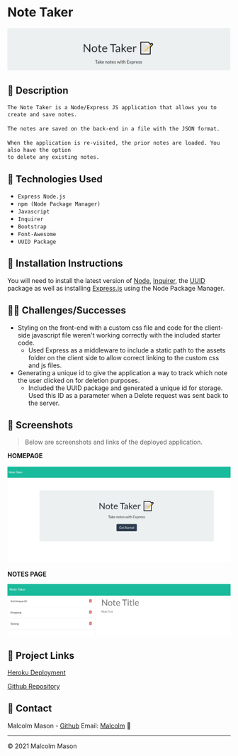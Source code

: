# Note Taker

![header](./assets/images/header.jpg)

## 📝 Description

```
The Note Taker is a Node/Express JS application that allows you to create and save notes.

The notes are saved on the back-end in a file with the JSON format.

When the application is re-visited, the prior notes are loaded. You also have the option
to delete any existing notes.
```

## 🧰 Technologies Used

- `Express Node.js`
- `npm (Node Package Manager)`
- `Javascript`
- `Inquirer`
- `Bootstrap`
- `Font-Awesome`
- `UUID Package`

## 📄 Installation Instructions

You will need to install the latest version of [Node](https://nodejs.org/en/), [Inquirer](https://www.npmjs.com/package/inquirer), the [UUID](https://www.npmjs.com/package/uuidv4) package as well as installing [Express.js](https://expressjs.com/) using the Node Package Manager.

## 🤸‍♂️ Challenges/Successes

- Styling on the front-end with a custom css file and code for the client-side javascript file weren't working correctly with the included starter code.
  - Used Express as a middleware to include a static path to the assets folder on the client side to allow correct linking to the custom css and js files.
- Generating a unique id to give the application a way to track which note the user clicked on for deletion purposes.
  - Included the UUID package and generated a unique id for storage. Used this ID as a parameter when a Delete request was sent back to the server.

## 📸 Screenshots

> Below are screenshots and links of the deployed application.

**HOMEPAGE**

![homepage](./assets/images/homepage.jpg)

**NOTES PAGE**

![header](./assets/images/notes.jpg)

## 🔗 Project Links

[Heroku Deployment](https://desolate-savannah-95009.herokuapp.com/)

[Github Repository](https://github.com/malmason/note-taker)

## 📱 Contact

Malcolm Mason - [Github](https://github.com/malmason) Email: [Malcolm](mailto:malmason66@gmail.com) 📧

---

&copy; 2021 Malcolm Mason
